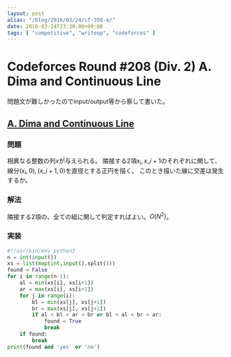```yaml
---
layout: post
alias: "/blog/2016/03/24/cf-358-a/"
date: 2016-03-24T23:30:00+09:00
tags: [ "competitive", "writeup", "codeforces" ]
---
```


# Codeforces Round #208 (Div. 2) A. Dima and Continuous Line

問題文が難しかったのでinput/output等から察して書いた。

## [A. Dima and Continuous Line](http://codeforces.com/contest/358/problem/A)

### 問題

相異なる整数の列$x$が与えられる。
隣接する2項$x_i, x\_{i+1}$のそれぞれに関して、線分$(x_i, 0), (x\_{i+1}, 0)$を直径とする正円を描く。
このとき描いた線に交差は発生するか。

### 解法

隣接する2項の、全ての組に関して判定すればよい。$O(N^2)$。

### 実装

``` python
#!/usr/bin/env python3
n = int(input())
xs = list(map(int,input().split()))
found = False
for i in range(n-1):
    al = min(xs[i], xs[i+1])
    ar = max(xs[i], xs[i+1])
    for j in range(i):
        bl = min(xs[j], xs[j+1])
        br = max(xs[j], xs[j+1])
        if al < bl < ar < br or bl < al < br < ar:
            found = True
            break
    if found:
        break
print(found and 'yes' or 'no')
```
